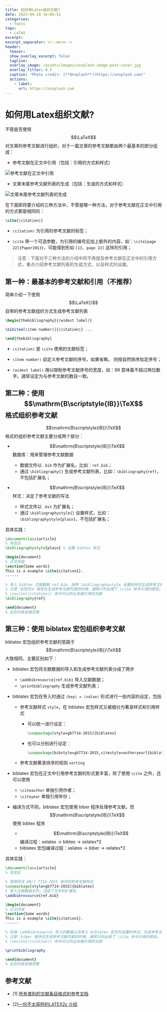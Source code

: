 ```yaml
---
title: 如何用Latex组织文献?
date: 2023-04-24 16:04:51
categories:
  - Tools
tags:
  - LaTeX
excerpt: 
excerpt_separator: <!--more-->
header:
  teaser: 
  show_overlay_excerpt: false
  tagline: 
  overlay_image: /assets/images/unsplash-image-post-cover.jpg
  overlay_filter: 0.5
  caption: "Photo credit: [**Unsplash**](https://unsplash.com)"
  actions:
    - label: 
      url: https://unsplash.com
---
```

# 如何用Latex组织文献?
<!-- 摘要内容（首页显示） -->
不管是否使用 $$\LaTeX$$ 对文章的参考文献进行组织，对于一篇文章的参考文献都由两个最基本的部分组成：
 
- 参考文献在正文中引用（包括：引用的方式和样式）

![参考文献在正文中引用](https://raw.githubusercontents.com/Yapwn/BlogDataBase/master/Obsidian202308241301531.png)

- 文章末尾参考文献列表的生成（包括：生成的方式和样式）

![文章末尾参考文献列表的生成](https://raw.githubusercontents.com/Yapwn/BlogDataBase/master/Obsidian202308241302184.png)
<!--more-->
<!-- 正文内容 -->
在下面即将要介绍的三种方法中，不管是哪一种方法，对于参考文献在正文中引用的方式都是相同的：

```LaTeX
\cite{⟨citation⟩}
```

- `⟨citation⟩` 为引用的参考文献的标签；

- `\cite` 带一个可选参数，为引用的编号后加上额外的内容，如：`\cite[page 22]{Paper2013}`，可能得到形如 `[13, page 22]` 这样的引用；

> 注意：下面对于三种方法的介绍中将不再提及参考文献在正文中的引用方式，重点介绍参考文献列表的生成方式，以及样式的设置。



## 第一种：最基本的参考文献和引用（不推荐）

简单介绍一下使用 $$\LaTeX{}$$ 自带的参考文献组织方式生成参考文献列表

```LaTeX
\begin{thebibliography}{⟨widest label⟩}

\bibitem[⟨item number⟩]{⟨citation⟩} ...

\end{thebibliography}
```

- `⟨citation⟩` 是 `\cite` 使用的文献标签；

- `⟨item number⟩` 自定义参考文献的序号，如果省略， 则按自然排序给定序号；

- `⟨widest label⟩` 用以限制参考文献序号的宽度，如：99 意味着不超过两位数字。通常设定为与参考文献的数目一致。



## 第二种：使用 $$\mathrm{B\scriptstyle{IB}}\TeX$$ 格式组织参考文献

$$\mathrm{B\scriptstyle{IB}}\TeX$$ 格式的组织参考文献主要分成两个部分：

- $$\mathrm{B\scriptstyle{IB}}\TeX$$ 数据库：用来管理参考文献数据
	- 数据文件以 `.bib` 作为扩展名，比如：`ref.bib`；
	- 通过 `\bibliography{}` 生成参考文献列表，比如：`\bibliography{ref}`，不包括扩展名；

- $$\mathrm{B\scriptstyle{IB}}\TeX$$ 样式：决定了参考文献的写法
	- 样式文件以 `.bst` 为扩展名；
	- 通过 `\bibliographystyle{}` 设置样式，比如：`\bibliographystyle{plain}`，不包括扩展名；

具体实践：

```LaTeX
\documentclass{article}
% 导言区
\bibliographystyle{plain} % 设置 bibtex 样式

\begin{document}
% 正文内容
\section{Some words}
This is a example \cite{citation1}.
······

% 导入 bibtex 文献数据 ref.bib，按照 \bibliographystyle 设置的样式生成参考文献列表
% 注意：BIBTEX 程序在生成参考文献列表的时候，通常只列出用了 \cite 命令引用的那些。
% \nocite{⟨citation⟩} 命令可以列出未被引用的文献
\bibliography{ref} 

\end{document}
% 此后内容会被忽略
```



## 第三种：使用 biblatex 宏包组织参考文献

biblatex 宏包组织参考文献的思路于 $$\mathrm{B\scriptstyle{IB}}\TeX$$ 大致相同，主要区别如下：

- biblatex 宏包将文献数据的导入和生成参考文献列表分成了两步
	- `\addbibresource{ref.bib}` 导入文献数据；
	- `\printbibliography` 生成参考文献列表；

- biblatex 宏包在导入时通过 `⟨key⟩ = ⟨value⟩` 形式进行一些内容的设定，包括
	- 参考文献样式 `style`，在 biblatex 宏包样式又被细分为著录样式和引用样式
		- 可以统一进行设定：
		
		  ```latex
		  \usepackage[style=gb7714-2015]{biblatex}
		  ```
		
		- 也可以分别进行设定：
			```latex
			\usepackage[bibstyle=gb7714-2015,citestyle=authoryear]{biblatex}
			```
		
	- 参考文献著录排序的规则 `sorting` 
	
- biblatex 宏包在正文中引用参考文献的形式更丰富，除了使用 `\cite` 之外，还可以使用
	- `\citeauthor` 单独引用作者；
	- `\citeyear` 单独引用年份；

- 编译方式不同，biblatex 宏包使用 biber 程序处理参考文献，而 $$\mathrm{B\scriptstyle{IB}}\TeX$$ 使用 bibtex 程序
	- $$\mathrm{B\scriptstyle{IB}}\TeX$$ 编译过程：xelatex -> bibtex -> xelatex\*2
	- biblatex 宏包编译过程：xelatex -> biber -> xelatex\*2

具体实践：

```LaTeX
\documentclass{article}
% 导言区

% 使用符合 GB/T 7714-2015 规范的参考文献样式
\usepackage[style=gb7714-2015]{biblatex}
% 导入文献数据文件，包括了文件的扩展名
\addbibresource{ref.bib}

\begin{document}
% 正文内容
\section{Some words}
This is a example \cite{citation1}.
······

% 利用 \addbibresource 导入的数据以及导入 biblatex 宏包时设置的样式，生成参考文献列表
% 注意：biber 程序在生成参考文献列表的时候，通常只列出用了 \cite 命令引用的那些。
% \nocite{⟨citation⟩} 命令可以列出未被引用的文献

\printbibliography

\end{document}
% 此后内容会被忽略
```

## 参考文献

<div id="refer-anchor"></div>

- \[1\] [所有类别的文献条目格式的参考文档](https://mirrors.tuna.tsinghua.edu.cn/CTAN/biblio/bibtex/base/btxdoc.pdf)

- \[2\][一份不太简短的LATEX2ε 介绍](https://texdoc.org/serve/lshort-zh-cn.pdf/0)